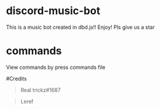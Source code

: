 # discord-music-bot
This is a music bot created in dbd.js!! Enjoy! Pls give us a star

# commands
View commands by press commands file

#Credits
> Real trickz#1687

> Leref
